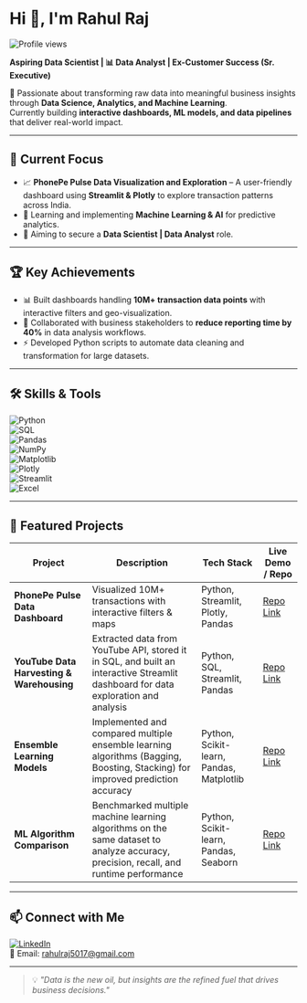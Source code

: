 # Hi 👋, I'm Rahul Raj  
![Profile views](https://komarev.com/ghpvc/?username=Rahul712DS&label=Profile%20Views&color=0e75b6&style=for-the-badge)  

**Aspiring Data Scientist | 📊 Data Analyst | Ex-Customer Success (Sr. Executive)**  

🚀 Passionate about transforming raw data into meaningful business insights through **Data Science, Analytics, and Machine Learning**.  
Currently building **interactive dashboards, ML models, and data pipelines** that deliver real-world impact.  

---

## 🔭 Current Focus
- 📈 **PhonePe Pulse Data Visualization and Exploration** – A user-friendly dashboard using **Streamlit & Plotly** to explore transaction patterns across India.  
- 🤖 Learning and implementing **Machine Learning & AI** for predictive analytics.  
- 🎯 Aiming to secure a **Data Scientist | Data Analyst** role.  

---

## 🏆 Key Achievements
- 📊 Built dashboards handling **10M+ transaction data points** with interactive filters and geo-visualization.  
- 🤝 Collaborated with business stakeholders to **reduce reporting time by 40%** in data analysis workflows.  
- ⚡ Developed Python scripts to automate data cleaning and transformation for large datasets.  

---

## 🛠 Skills & Tools  
![Python](https://img.shields.io/badge/Python-3776AB?style=for-the-badge&logo=python&logoColor=white)  
![SQL](https://img.shields.io/badge/SQL-003B57?style=for-the-badge&logo=mysql&logoColor=white)  
![Pandas](https://img.shields.io/badge/Pandas-150458?style=for-the-badge&logo=pandas&logoColor=white)  
![NumPy](https://img.shields.io/badge/Numpy-013243?style=for-the-badge&logo=numpy&logoColor=white)  
![Matplotlib](https://img.shields.io/badge/Matplotlib-11557c?style=for-the-badge)  
![Plotly](https://img.shields.io/badge/Plotly-3F4F75?style=for-the-badge&logo=plotly&logoColor=white)  
![Streamlit](https://img.shields.io/badge/Streamlit-FF4B4B?style=for-the-badge&logo=streamlit&logoColor=white)  
![Excel](https://img.shields.io/badge/Excel-217346?style=for-the-badge&logo=microsoft-excel&logoColor=white)  

---

## 📌 Featured Projects
| Project | Description | Tech Stack | Live Demo / Repo |
|---------|-------------|------------|------------------|
| **PhonePe Pulse Data Dashboard** | Visualized 10M+ transactions with interactive filters & maps | Python, Streamlit, Plotly, Pandas | [Repo Link]([#](https://github.com/Rahul712DS/Phonepe-Pulse-Data-Visualization-and-Exploration.git)) |
| **YouTube Data Harvesting & Warehousing** | Extracted data from YouTube API, stored it in SQL, and built an interactive Streamlit dashboard for data exploration and analysis | Python, SQL, Streamlit, Pandas | [Repo Link](https://github.com/Rahul712DS/YouTube-Data-Harvesting-and-Warehousing-using-SQL-and-Streamlit.git) |
| **Ensemble Learning Models** | Implemented and compared multiple ensemble learning algorithms (Bagging, Boosting, Stacking) for improved prediction accuracy | Python, Scikit-learn, Pandas, Matplotlib | [Repo Link](https://github.com/Rahul712DS/Ensemble-Learning-.git) |
| **ML Algorithm Comparison** | Benchmarked multiple machine learning algorithms on the same dataset to analyze accuracy, precision, recall, and runtime performance | Python, Scikit-learn, Pandas, Seaborn | [Repo Link](https://github.com/Rahul712DS/ML-Algorithm_.git) |

---

## 📫 Connect with Me  
[![LinkedIn](https://img.shields.io/badge/LinkedIn-0A66C2?style=for-the-badge&logo=linkedin&logoColor=white)](https://www.linkedin.com/in/rahul-raj-22534a14b)  
📧 Email: rahulraj5017@gmail.com  

---

> 💡 *"Data is the new oil, but insights are the refined fuel that drives business decisions."*  
